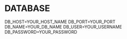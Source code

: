 # DATABASE
DB_HOST=YOUR_HOST_NAME
DB_PORT=YOUR_PORT
DB_NAME=YOUR_DB_NAME
DB_USER=YOUR_USERNAME
DB_PASSWORD=YOUR_PASSWORD